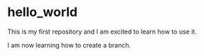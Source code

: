# hello_world

This is my first repository and I am excited to learn how to use it.

I am now learning how to create a branch.

